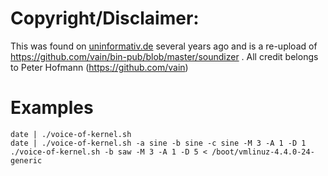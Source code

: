 # Copyright/Disclaimer:

This was found on [uninformativ.de](https://www.uninformativ.de/blog/postings/2012-06-21/0/POSTING-de.html) several years ago and is a re-upload of https://github.com/vain/bin-pub/blob/master/soundizer . All credit belongs to Peter Hofmann (https://github.com/vain)


# Examples

    date | ./voice-of-kernel.sh
    date | ./voice-of-kernel.sh -a sine -b sine -c sine -M 3 -A 1 -D 1
    ./voice-of-kernel.sh -b saw -M 3 -A 1 -D 5 < /boot/vmlinuz-4.4.0-24-generic
